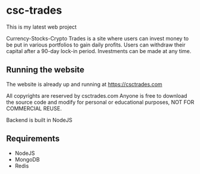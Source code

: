 # csc-trades
This is my latest web project

Currency-Stocks-Crypto Trades is a site where users can invest money to be put in various portfolios to gain daily profits.
Users can withdraw their capital after a 90-day lock-in period.
Investments can be made at any time. 

## Running the website
The website is already up and running at https://csctrades.com

All copyrights are reserved by csctrades.com
Anyone is free to download the source code and modify for personal or educational purposes, NOT FOR COMMERCIAL REUSE.

Backend is built in NodeJS

## Requirements
+ NodeJS
+ MongoDB
+ Redis

